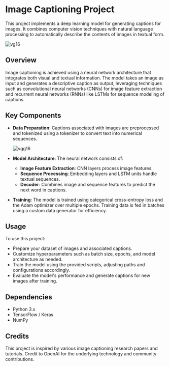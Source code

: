# Image Captioning Project

This project implements a deep learning model for generating captions for images. It combines computer vision
 techniques with natural language processing to automatically describe the contents of images in textual form.

![vg16](https://github.com/sidrakhan27/image_caption-generator/assets/76450555/a25234ee-c010-42c7-8902-7a0ba72f6e62)

## Overview

Image captioning is achieved using a neural network architecture that integrates both visual and textual information. The model takes an image as input and generates a descriptive caption as output, leveraging techniques such as convolutional neural networks (CNNs) for image feature extraction and recurrent neural networks (RNNs) like LSTMs for sequence modeling of captions.

## Key Components

- **Data Preparation**: Captions associated with images are preprocessed and tokenized using a tokenizer to convert text into numerical sequences.

  ![vgg16](https://github.com/sidrakhan27/image_caption-generator/assets/76450555/9e7e4328-d562-4726-8354-16843f8899e3)
  
- **Model Architecture**: The neural network consists of:
  - **Image Feature Extraction**: CNN layers process image features.
  - **Sequence Processing**: Embedding layers and LSTM units handle textual sequences.
  - **Decoder**: Combines image and sequence features to predict the next word in captions.
  
- **Training**: The model is trained using categorical cross-entropy loss and the Adam optimizer over multiple epochs. Training data is fed in batches using a custom data generator for efficiency.

## Usage

To use this project:
- Prepare your dataset of images and associated captions.
- Customize hyperparameters such as batch size, epochs, and model architecture as needed.
- Train the model using the provided scripts, adjusting paths and configurations accordingly.
- Evaluate the model's performance and generate captions for new images after training.

## Dependencies

- Python 3.x
- TensorFlow / Keras
- NumPy

## Credits

This project is inspired by various image captioning research papers and tutorials. Credit to OpenAI for the underlying technology and community contributions.
